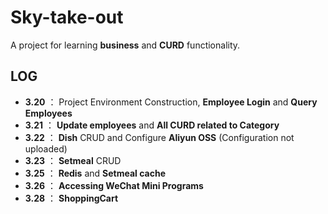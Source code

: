 # Sky-take-out 
A project for learning **business** and **CURD** functionality.

## LOG

*  **3.20** ： Project Environment Construction,  **Employee Login** and **Query Employees**
*  **3.21** ： **Update employees** and **All CURD related to Category**
*  **3.22** ： **Dish** CRUD and Configure **Aliyun OSS** (Configuration not uploaded)
*  **3.23** ： **Setmeal** CRUD
*  **3.25** ： **Redis** and **Setmeal cache**
*  **3.26** ：  **Accessing WeChat Mini Programs**
*  **3.28** ： **ShoppingCart**
